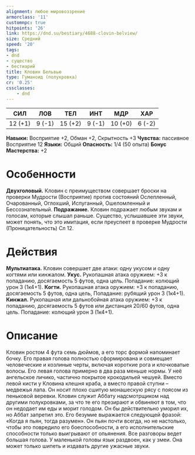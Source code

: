 ```yaml
---
alignment: любое мировоззрение
armorclass: '11'
customnpc: true
hitpoints: '26'
link: https://dnd.su/bestiary/4688-clovin-belview/
size: Средний
speed: '20'
tags:
- dnd
- существо
- бестиарий
title: Кловин Бельвью
type: Гуманоид (полукровка)
cr: '0.25'
cssclasses:
    - dnd
---
```



| СИЛ | ЛОВ | ТЕЛ | ИНТ | МДР | ХАР |
|---|---|---|---|---|---|
| 12 (+1) | 9 (-1) | 15 (+2) | 9 (-1) | 10 (+0) | 6 (-2) |
**Навыки:** Восприятие +2, Обман +2, Скрытность +3
**Чувства:** пассивное Восприятие 12
**Языки:** Общий
**Опасность:** 1/4 (50 опыта)
**Бонус Мастерства:** +2


# Особенности
**Двухголовый.** Кловин с преимуществом совершает броски на проверки Мудрости (Восприятие) против состояний Ослепленный, Очарованный, Оглохший, Испуганный, Ошеломленный и Бессознательный.
**Подражание.** Кловин подражает любым звукам и голосам, которые слышал раньше. Существо, услышавшее эти звуки, может понять, что это имитация, если преуспеет в проверке Мудрости (Проницательность) Сл 12.


# Действия
**Мультиатака.** Кловин совершает две атаки: одну укусом и одну когтями или кинжалом.
**Укус.** Рукопашная атака оружием: +3 к попаданию, досягаемость 5 футов, одна цель. Попадание: колющий урон 3 (1к4+1).
**Когти.** Рукопашная атака оружием: +3 к попаданию, досягаемость 5 футов, одна цель, Попадание: рубящий урон 3 (1к4+1).
**Кинжал.** Рукопашная или дальнобойная атака оружием: +3 к попаданию, досягаемость 5 футов или дистанция 20/60 футов, одна цель. Попадание: колющий урон 3 (1к4+1).


# Описание
Кловин ростом 4 фута семь дюймов, а его торс формой напоминает бочку. Его правая голова полностью сформирована и совмещает человеческие и козлиные черты, включая короткие рога и клочковатые волосы. Его левая голова примерно в два раза меньше нормы. У неё ангельское личико, частично покрытое крокодильей чешуей. Вместо левой кисти у Кловина клешня краба, а вместо правой ступни – медвежья лапа. Он носит плохо сшитую монашескую рясу с поясом из пеньковой веревки. Кловин служит Аббату надсмотрщиком над другими полукровками, за что те его презирают и обвиняют в том, что он недодает им еды и морит голодом. Он бы действительно уморил их, но Аббат запретил это. Его безумие выражается следующей фразой: «Когда я пьян, тогда разумен». Он пьян почти всегда, но не настолько, чтобы это повредило его боеспособности, а его исполнительские способности только выигрывают от опьянения. Все разговоры ведет большая голова. У маленькой головы язык раздвоен, как у змеи. Она может только шипеть и издавать другие ужасные звуки.